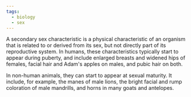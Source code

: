 ```yaml
---
tags:
  - biology
  - sex
---
```

A secondary sex characteristic is a physical characteristic of an organism that is related to or derived from its sex, but not directly part of its reproductive system. In humans, these characteristics typically start to appear during puberty, and include enlarged breasts and widened hips of females, facial hair and Adam's apples on males, and pubic hair on both.
 
In non-human animals, they can start to appear at sexual maturity. It include, for example, the manes of male lions, the bright facial and rump coloration of male mandrills, and horns in many goats and antelopes.